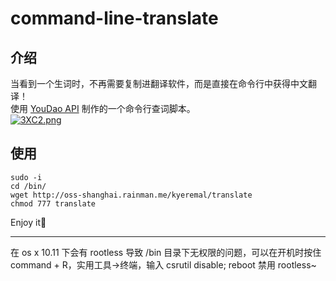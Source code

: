 # command-line-translate
## 介绍
当看到一个生词时，不再需要复制进翻译软件，而是直接在命令行中获得中文翻译！  
使用 [YouDao API](http://fanyi.youdao.com/openapi?path=data-mode) 制作的一个命令行查词脚本。  
[![3XC2.png](http://cdn.image.rainman.me/images/3XC2.png)](http://image.rainman.me/image/3XC2)
## 使用
```
sudo -i
cd /bin/
wget http://oss-shanghai.rainman.me/kyeremal/translate
chmod 777 translate
```
Enjoy it🍻   
***
在 os x 10.11 下会有 rootless 导致 /bin 目录下无权限的问题，可以在开机时按住 command + R，实用工具->终端，输入 csrutil disable; reboot 禁用 rootless~

